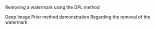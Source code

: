 Removing a watermark using the DPL method

Deep Image Prior method demonstration
Regarding the removal of the watermark
